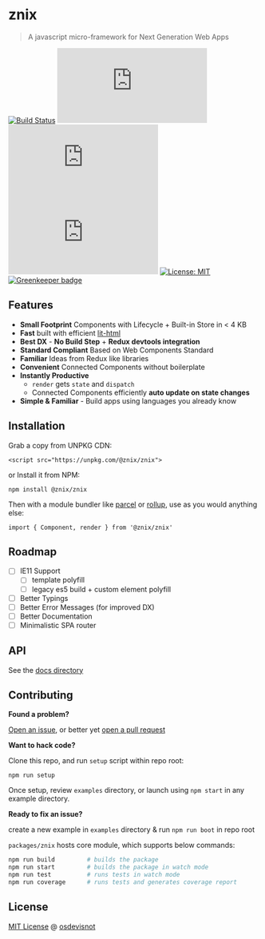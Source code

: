 # znix

> A javascript micro-framework for Next Generation Web Apps

[![Build Status](https://travis-ci.org/osdevisnot/znix.svg?branch=master)](https://travis-ci.org/osdevisnot/znix)
[![The Uncompressed size of znix](http://img.badgesize.io/https://unpkg.com/@znix/znix@0.1.5/dist/znix.min.js?label=Uncompressed%20Size)](https://unpkg.com/@znix/znix)
[![The GZIP size of znix](http://img.badgesize.io/https://unpkg.com/@znix/znix@0.1.5/dist/znix.min.js?compression=gzip&label=GZIP%20Size)](https://unpkg.com/@znix/znix)
[![The Brotli size of znix](http://img.badgesize.io/https://unpkg.com/@znix/znix@0.1.5/dist/znix.min.js?compression=brotli&label=Brotli%20Size)](https://unpkg.com/@znix/znix)
[![License: MIT](https://img.shields.io/badge/License-MIT-blue.svg)](https://opensource.org/licenses/MIT) [![Greenkeeper badge](https://badges.greenkeeper.io/osdevisnot/znix.svg)](https://greenkeeper.io/)

## Features

- **Small Footprint** Components with Lifecycle + Built-in Store in < 4 KB
- **Fast** built with efficient [lit-html](https://github.com/Polymer/lit-html)
- **Best DX** - **No Build Step** + **Redux devtools integration**
- **Standard Compliant** Based on Web Components Standard
- **Familiar** Ideas from Redux like libraries
- **Convenient** Connected Components without boilerplate
- **Instantly Productive**
  - `render` gets `state` and `dispatch`
  - Connected Components efficiently **auto update on state changes**
- **Simple & Familiar** - Build apps using languages you already know

## Installation

Grab a copy from UNPKG CDN:

```
<script src="https://unpkg.com/@znix/znix">

```

or Install it from NPM:

```
npm install @znix/znix
```

Then with a module bundler like [parcel](https://parceljs.org/) or [rollup](https://rollupjs.org/guide/en), use as you would anything else:

```
import { Component, render } from '@znix/znix'
```

## Roadmap

- [ ] IE11 Support
  - [ ] template polyfill
  - [ ] legacy es5 build + custom element polyfill
- [ ] Better Typings
- [ ] Better Error Messages (for improved DX)
- [ ] Better Documentation
- [ ] Minimalistic SPA router

## API

See the [docs directory](https://github.com/osdevisnot/znix/tree/master/packages/znix/docs)

## Contributing

**Found a problem?**

[Open an issue](https://github.com/osdevisnot/znix/issues), or better yet [open a pull request](https://github.com/osdevisnot/znix/pulls)

**Want to hack code?**

Clone this repo, and run `setup` script within repo root:

```
npm run setup
```

Once setup, review `examples` directory, or launch using `npm start` in any example directory.

**Ready to fix an issue?**

create a new example in `examples` directory & run `npm run boot` in repo root

`packages/znix` hosts core module, which supports below commands:

```bash
npm run build         # builds the package
npm run start         # builds the package in watch mode
npm run test          # runs tests in watch mode
npm run coverage      # runs tests and generates coverage report
```

## License

[MIT License](https://oss.ninja/mit/osdevisnot) @ [osdevisnot](https://github.com/osdevisnot)
